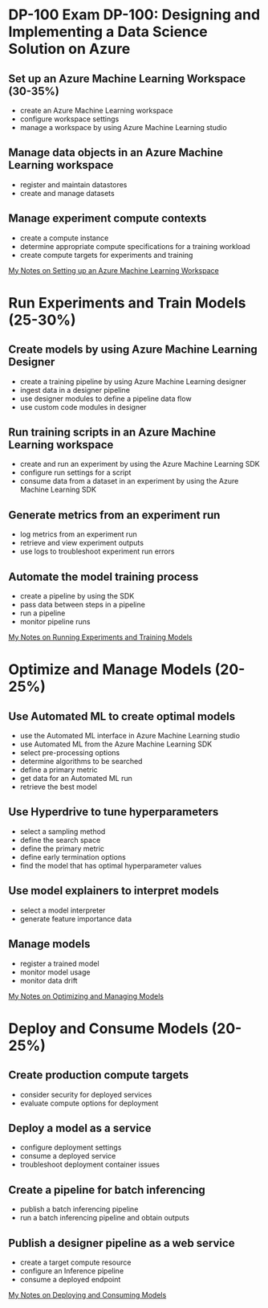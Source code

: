 # DP-100 Exam DP-100: Designing and Implementing a Data Science Solution on Azure

## Set up an Azure Machine Learning Workspace (30-35%)
* create an Azure Machine Learning workspace
* configure workspace settings
* manage a workspace by using Azure Machine Learning studio

## Manage data objects in an Azure Machine Learning workspace
* register and maintain datastores
* create and manage datasets

## Manage experiment compute contexts
* create a compute instance
* determine appropriate compute specifications for a training workload
* create compute targets for experiments and training

[My Notes on Setting up an Azure Machine Learning Workspace]()

# Run Experiments and Train Models (25-30%)

## Create models by using Azure Machine Learning Designer
* create a training pipeline by using Azure Machine Learning designer
* ingest data in a designer pipeline
* use designer modules to define a pipeline data flow
* use custom code modules in designer

## Run training scripts in an Azure Machine Learning workspace
* create and run an experiment by using the Azure Machine Learning SDK
* configure run settings for a script
* consume data from a dataset in an experiment by using the Azure Machine Learning SDK

## Generate metrics from an experiment run
* log metrics from an experiment run
* retrieve and view experiment outputs
* use logs to troubleshoot experiment run errors

## Automate the model training process
* create a pipeline by using the SDK
* pass data between steps in a pipeline
* run a pipeline
* monitor pipeline runs

[My Notes on Running Experiments and Training Models]()

# Optimize and Manage Models (20-25%)

## Use Automated ML to create optimal models
* use the Automated ML interface in Azure Machine Learning studio
* use Automated ML from the Azure Machine Learning SDK
* select pre-processing options
* determine algorithms to be searched
* define a primary metric
* get data for an Automated ML run
* retrieve the best model

## Use Hyperdrive to tune hyperparameters
* select a sampling method
* define the search space
* define the primary metric
* define early termination options
* find the model that has optimal hyperparameter values

## Use model explainers to interpret models
* select a model interpreter
* generate feature importance data

## Manage models
* register a trained model
* monitor model usage
* monitor data drift

[My Notes on Optimizing and Managing Models]()

# Deploy and Consume Models (20-25%)

## Create production compute targets
* consider security for deployed services
* evaluate compute options for deployment

## Deploy a model as a service
* configure deployment settings
* consume a deployed service
* troubleshoot deployment container issues

## Create a pipeline for batch inferencing
* publish a batch inferencing pipeline
* run a batch inferencing pipeline and obtain outputs

## Publish a designer pipeline as a web service
* create a target compute resource
* configure an Inference pipeline
* consume a deployed endpoint

[My Notes on Deploying and Consuming Models]()